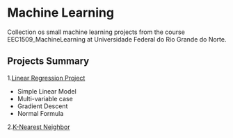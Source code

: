 
# Machine Learning

Collection os small machine learning projects from the course EEC1509_MachineLearning at Universidade Federal do Rio Grande do Norte.

## Projects Summary

1.[Linear Regression Project](https://github.com/Fernandohf/Machine_Learning/tree/master/Linear%20Regression)

- Simple Linear Model
- Multi-variable case
- Gradient Descent
- Normal Formula
  
2.[K-Nearest Neighbor](...)
